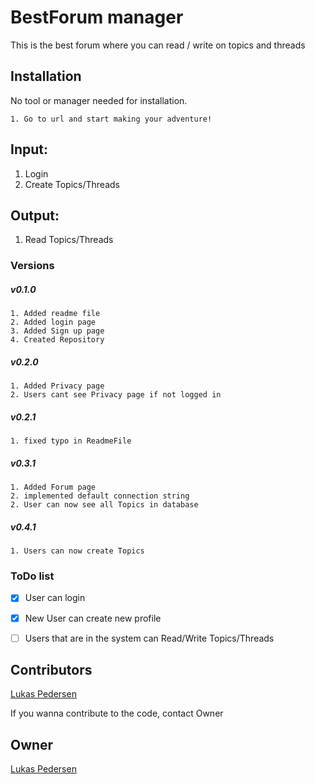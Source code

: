 ﻿# BestForum manager
This is the best forum where you can read / write on topics and threads


## Installation

No tool or manager needed for installation.

```
1. Go to url and start making your adventure!
```
## Input:
1. Login
2. Create Topics/Threads
## Output:
1. Read Topics/Threads

### Versions
##### v0.1.0
```
1. Added readme file
2. Added login page
3. Added Sign up page
4. Created Repository
```
##### v0.2.0
```
1. Added Privacy page
2. Users cant see Privacy page if not logged in
```
##### v0.2.1
```
1. fixed typo in ReadmeFile
```
##### v0.3.1
```
1. Added Forum page
2. implemented default connection string
2. User can now see all Topics in database
```
##### v0.4.1
```
1. Users can now create Topics
```
### ToDo list
- [x] User can login
- [x] New User can create new profile
- [ ] Users that are in the system can Read/Write Topics/Threads


## Contributors
[Lukas Pedersen](https://https://github.com/LukasPedersen)


If you wanna contribute to the code, contact Owner
## Owner
[Lukas Pedersen](https://https://github.com/LukasPedersen)